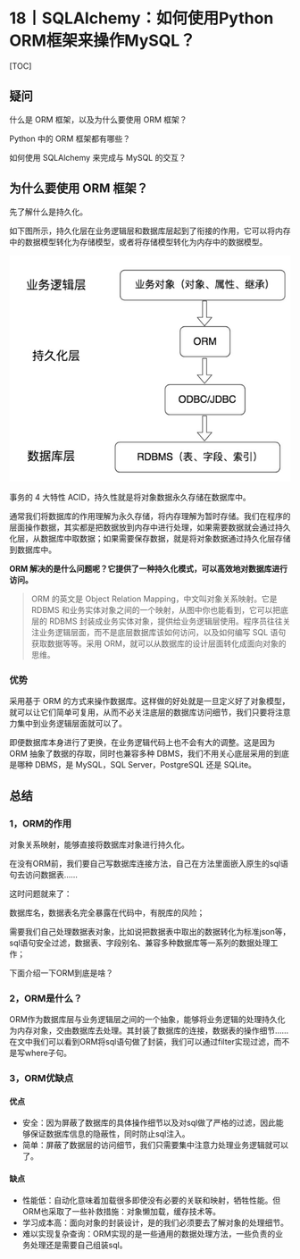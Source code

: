# 18丨SQLAlchemy：如何使用Python ORM框架来操作MySQL？

[TOC]

## 疑问

什么是 ORM 框架，以及为什么要使用 ORM 框架？

Python 中的 ORM 框架都有哪些？

如何使用 SQLAlchemy 来完成与 MySQL 的交互？

## 为什么要使用 ORM 框架？

先了解什么是持久化。

如下图所示，持久化层在业务逻辑层和数据库层起到了衔接的作用，它可以将内存中的数据模型转化为存储模型，或者将存储模型转化为内存中的数据模型。

![1575345192598](pics/1575345192598.png)

事务的 4 大特性 ACID，持久性就是将对象数据永久存储在数据库中。

通常我们将数据库的作用理解为永久存储，将内存理解为暂时存储。我们在程序的层面操作数据，其实都是把数据放到内存中进行处理，如果需要数据就会通过持久化层，从数据库中取数据；如果需要保存数据，就是将对象数据通过持久化层存储到数据库中。

**ORM 解决的是什么问题呢？它提供了一种持久化模式，可以高效地对数据库进行访问。**

>   ORM 的英文是 Object Relation Mapping，中文叫对象关系映射。它是 RDBMS 和业务实体对象之间的一个映射，从图中你也能看到，它可以把底层的 RDBMS 封装成业务实体对象，提供给业务逻辑层使用。程序员往往关注业务逻辑层面，而不是底层数据库该如何访问，以及如何编写 SQL 语句获取数据等等。采用 ORM，就可以从数据库的设计层面转化成面向对象的思维。

### 优势

采用基于 ORM 的方式来操作数据库。这样做的好处就是一旦定义好了对象模型，就可以让它们简单可复用，从而不必关注底层的数据库访问细节，我们只要将注意力集中到业务逻辑层面就可以了。

即便数据库本身进行了更换，在业务逻辑代码上也不会有大的调整。这是因为 ORM 抽象了数据的存取，同时也兼容多种 DBMS，我们不用关心底层采用的到底是哪种 DBMS，是 MySQL，SQL Server，PostgreSQL 还是 SQLite。

## 总结

### 1，ORM的作用

对象关系映射，能够直接将数据库对象进行持久化。

在没有ORM前，我们要自己写数据库连接方法，自己在方法里面嵌入原生的sql语句去访问数据表……

这时问题就来了：

数据库名，数据表名完全暴露在代码中，有脱库的风险；

需要我们自己处理数据表对象，比如说把数据表中取出的数据转化为标准json等，sql语句安全过滤，数据表、字段别名、兼容多种数据库等一系列的数据处理工作；

下面介绍一下ORM到底是啥？

### 2，ORM是什么？

ORM作为数据库层与业务逻辑层之间的一个抽象，能够将业务逻辑的处理持久化为内存对象，交由数据库去处理。其封装了数据库的连接，数据表的操作细节……在文中我们可以看到ORM将sql语句做了封装，我们可以通过filter实现过滤，而不是写where子句。

### 3，ORM优缺点

#### 优点

-   安全：因为屏蔽了数据库的具体操作细节以及对sql做了严格的过滤，因此能够保证数据库信息的隐蔽性，同时防止sql注入。
-   简单：屏蔽了数据层的访问细节，我们只需要集中注意力处理业务逻辑就可以了。

#### 缺点

-   性能低：自动化意味着加载很多即使没有必要的关联和映射，牺牲性能。但ORM也采取了一些补救措施：对象懒加载，缓存技术等。
-   学习成本高：面向对象的封装设计，是的我们必须要去了解对象的处理细节。  
-   难以实现复杂查询：ORM实现的是一些通用的数据处理方法，一些负责的业务处理还是需要自己组装sql。
